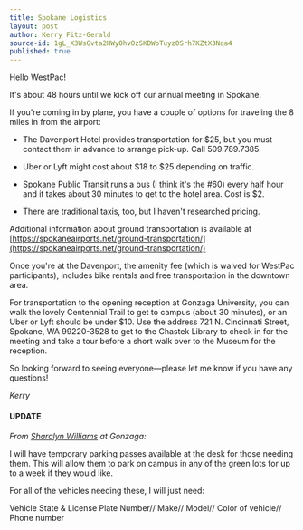 ```yaml
---
title: Spokane Logistics
layout: post
author: Kerry Fitz-Gerald
source-id: 1gL_X3WsGvta2HWyOhvOzSKDWoTuyz0Srh7KZtX3Nqa4
published: true
---
```

Hello WestPac!

It's about 48 hours until we kick off our annual meeting in Spokane. 

If you're coming in by plane, you have a couple of options for traveling the 8 miles in from the airport:
 

* The Davenport Hotel provides transportation for $25, but you must contact them in advance to arrange pick-up. Call 509.789.7385.

* Uber or Lyft might cost about $18 to $25 depending on traffic.

* Spokane Public Transit runs a bus (I think it's the #60) every half hour and it takes about 30 minutes to get to the hotel area. Cost is $2.

* There are traditional taxis, too, but I haven't researched pricing.

Additional information about ground transportation is available at [https://spokaneairports.net/ground-transportation/](https://spokaneairports.net/ground-transportation/)

Once you're at the Davenport, the amenity fee (which is waived for WestPac participants), includes bike rentals and free transportation in the downtown area.

For transportation to the opening reception at Gonzaga University, you can walk the lovely Centennial Trail to get to campus (about 30 minutes), or an Uber or Lyft should be under $10. Use the address 721 N. Cincinnati Street, Spokane, WA 99220-3528 to get to the Chastek Library to check in for the meeting and take a tour before a short walk over to the Museum for the reception.  

So looking forward to seeing everyone—please let me know if you have any questions!

*Kerry*

#### UPDATE

*From [Sharalyn Williams](mailto:williamss2@gonzaga.edu ) at Gonzaga:*

I will have temporary parking passes available at the desk for those needing them. This will allow them to park on campus in any of the green lots for up to a week if they would like.

For all of the vehicles needing these, I will just need:

Vehicle State & License Plate Number//
Make//
Model//
Color of vehicle//
Phone number

